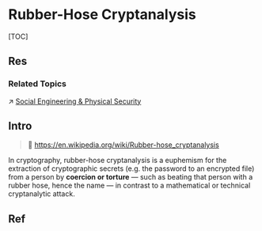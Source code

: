 # Rubber-Hose Cryptanalysis

[TOC]



## Res
### Related Topics
↗ [Social Engineering & Physical Security](../../⛈️%20Risk%20Management/🐗%20Cybersecurity%20Threats%20&%20Attacks/Social%20Engineering%20&%20Physical%20Security/Social%20Engineering%20&%20Physical%20Security.md)



## Intro
> 🔗 https://en.wikipedia.org/wiki/Rubber-hose_cryptanalysis

In cryptography, rubber-hose cryptanalysis is a euphemism for the extraction of cryptographic secrets (e.g. the password to an encrypted file) from a person by **coercion or torture** — such as beating that person with a rubber hose, hence the name — in contrast to a mathematical or technical cryptanalytic attack. 



## Ref

